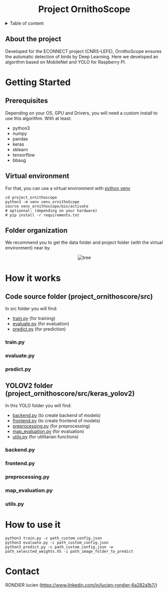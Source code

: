 <h1 align="center">Project OrnithoScope</h3>


<!-- TABLE OF CONTENTS -->
<details>
  <summary>Table of content</summary>
  <ol>
    <li>
      <a href="#about-the-project">About the project</a>
    </li>
    <li>
      <a href="#getting-started">Getting Started</a>
      <ul>
        <li><a href="#prerequisites">Prerequisites</a></li>
        <li><a href="#installation">Virtual environment</a></li>
        <li><a href="#installation">Folder organization</a></li>
      </ul>
    </li>
    <li><a href="#how-it-works">How it works</a></li>
    <li><a href="#how-to-use-it">How to use it</a></li>
    <li><a href="#contact">Contact</a></li>
    <li><a href="#acknowledgments">Acknowledgments</a></li>
  </ol>
</details>


<!-- ABOUT THE PROJECT -->
## About the project
Developed for the ECONNECT project (CNRS-LEFE), OrnithoScope ensures the automatic detection of birds by Deep Learning. Here we developed an algorithm based on MobileNet and YOLO for Raspberry PI.


<!-- GETTING STARTED -->
# Getting Started
## Prerequisites
Depending on your OS, GPU and Drivers, you will need a custom install to use this algorithm. With at least:
* python3
* numpy
* pandas
* keras
* sklearn
* tensorflow
* bbaug

## Virtual environment
For that, you can use a virtual environment with [python venv](https://docs.python.org/3/library/venv.html)
```
cd project_ornithoscope
python3 -m venv venv_ornithoScope
source venv_ornithoscope/bin/activate
# optionnal: (depending on your hardware) 
# pip install -r requirements.txt

```
## Folder organization
We recommend you to get the data folder and project folder (with the virtual environment) near by.

<div style="text-align: center;">
  <img src="src/data/imgs/img_for_readme/tree0.png" alt="tree">
</div>

<!-- HOW IT WORK -->
# How it works
## Code source folder (project_ornithoscore/src)
In src folder you will find: 
* [train.py](#trainpy) (for training)
* [evaluate.py](#evaluatepy) (for evaluation)
* [predict.py](#predictpy) (for prediction)
### train.py
### evaluate.py
### predict.py

## YOLOV2 folder (project_ornithoscore/src/keras_yolov2)
In this YOLO folder you will find: 
* [backend.py](#backendpy) (to create backend of models)
* [frontend.py](#frontendpy) (to create frontend of models)
* [preprocessing.py](#preprocessingpy) (for preprocessing)
* [map_evaluation.py](#mapevaluationpy) (for evaluation)
* [utils.py](#utilspy) (for utilitarian functions)

### backend.py
### frontend.py
### preprocessing.py
### map_evaluation.py
### utils.py

<!-- HOW TO USE IT -->
# How to use it
```
python3 train.py -c path_custom_config.json
python3 evaluate.py -c path_custom_config.json
python3 predict.py -c path_custom_config.json -w path_seleccted_weights.h5 -i path_image_folder_to_predict
```

<!-- CONTACT -->
# Contact
RONDIER lucien (https://www.linkedin.com/in/lucien-rondier-6a282a1b7/)

